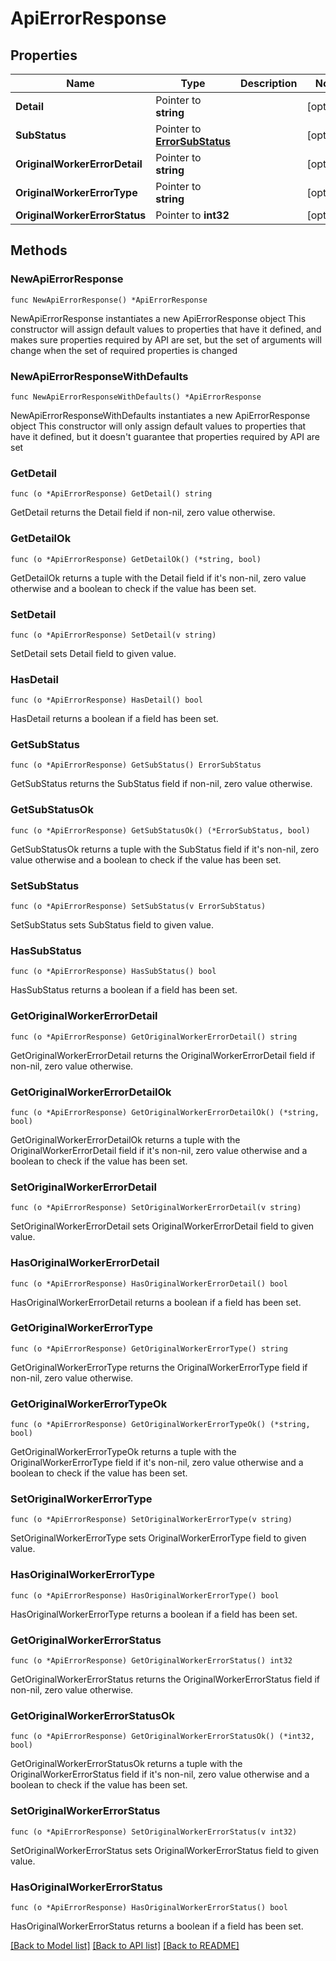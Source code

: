 # ApiErrorResponse

## Properties

Name | Type | Description | Notes
------------ | ------------- | ------------- | -------------
**Detail** | Pointer to **string** |  | [optional] 
**SubStatus** | Pointer to [**ErrorSubStatus**](ErrorSubStatus.md) |  | [optional] 
**OriginalWorkerErrorDetail** | Pointer to **string** |  | [optional] 
**OriginalWorkerErrorType** | Pointer to **string** |  | [optional] 
**OriginalWorkerErrorStatus** | Pointer to **int32** |  | [optional] 

## Methods

### NewApiErrorResponse

`func NewApiErrorResponse() *ApiErrorResponse`

NewApiErrorResponse instantiates a new ApiErrorResponse object
This constructor will assign default values to properties that have it defined,
and makes sure properties required by API are set, but the set of arguments
will change when the set of required properties is changed

### NewApiErrorResponseWithDefaults

`func NewApiErrorResponseWithDefaults() *ApiErrorResponse`

NewApiErrorResponseWithDefaults instantiates a new ApiErrorResponse object
This constructor will only assign default values to properties that have it defined,
but it doesn't guarantee that properties required by API are set

### GetDetail

`func (o *ApiErrorResponse) GetDetail() string`

GetDetail returns the Detail field if non-nil, zero value otherwise.

### GetDetailOk

`func (o *ApiErrorResponse) GetDetailOk() (*string, bool)`

GetDetailOk returns a tuple with the Detail field if it's non-nil, zero value otherwise
and a boolean to check if the value has been set.

### SetDetail

`func (o *ApiErrorResponse) SetDetail(v string)`

SetDetail sets Detail field to given value.

### HasDetail

`func (o *ApiErrorResponse) HasDetail() bool`

HasDetail returns a boolean if a field has been set.

### GetSubStatus

`func (o *ApiErrorResponse) GetSubStatus() ErrorSubStatus`

GetSubStatus returns the SubStatus field if non-nil, zero value otherwise.

### GetSubStatusOk

`func (o *ApiErrorResponse) GetSubStatusOk() (*ErrorSubStatus, bool)`

GetSubStatusOk returns a tuple with the SubStatus field if it's non-nil, zero value otherwise
and a boolean to check if the value has been set.

### SetSubStatus

`func (o *ApiErrorResponse) SetSubStatus(v ErrorSubStatus)`

SetSubStatus sets SubStatus field to given value.

### HasSubStatus

`func (o *ApiErrorResponse) HasSubStatus() bool`

HasSubStatus returns a boolean if a field has been set.

### GetOriginalWorkerErrorDetail

`func (o *ApiErrorResponse) GetOriginalWorkerErrorDetail() string`

GetOriginalWorkerErrorDetail returns the OriginalWorkerErrorDetail field if non-nil, zero value otherwise.

### GetOriginalWorkerErrorDetailOk

`func (o *ApiErrorResponse) GetOriginalWorkerErrorDetailOk() (*string, bool)`

GetOriginalWorkerErrorDetailOk returns a tuple with the OriginalWorkerErrorDetail field if it's non-nil, zero value otherwise
and a boolean to check if the value has been set.

### SetOriginalWorkerErrorDetail

`func (o *ApiErrorResponse) SetOriginalWorkerErrorDetail(v string)`

SetOriginalWorkerErrorDetail sets OriginalWorkerErrorDetail field to given value.

### HasOriginalWorkerErrorDetail

`func (o *ApiErrorResponse) HasOriginalWorkerErrorDetail() bool`

HasOriginalWorkerErrorDetail returns a boolean if a field has been set.

### GetOriginalWorkerErrorType

`func (o *ApiErrorResponse) GetOriginalWorkerErrorType() string`

GetOriginalWorkerErrorType returns the OriginalWorkerErrorType field if non-nil, zero value otherwise.

### GetOriginalWorkerErrorTypeOk

`func (o *ApiErrorResponse) GetOriginalWorkerErrorTypeOk() (*string, bool)`

GetOriginalWorkerErrorTypeOk returns a tuple with the OriginalWorkerErrorType field if it's non-nil, zero value otherwise
and a boolean to check if the value has been set.

### SetOriginalWorkerErrorType

`func (o *ApiErrorResponse) SetOriginalWorkerErrorType(v string)`

SetOriginalWorkerErrorType sets OriginalWorkerErrorType field to given value.

### HasOriginalWorkerErrorType

`func (o *ApiErrorResponse) HasOriginalWorkerErrorType() bool`

HasOriginalWorkerErrorType returns a boolean if a field has been set.

### GetOriginalWorkerErrorStatus

`func (o *ApiErrorResponse) GetOriginalWorkerErrorStatus() int32`

GetOriginalWorkerErrorStatus returns the OriginalWorkerErrorStatus field if non-nil, zero value otherwise.

### GetOriginalWorkerErrorStatusOk

`func (o *ApiErrorResponse) GetOriginalWorkerErrorStatusOk() (*int32, bool)`

GetOriginalWorkerErrorStatusOk returns a tuple with the OriginalWorkerErrorStatus field if it's non-nil, zero value otherwise
and a boolean to check if the value has been set.

### SetOriginalWorkerErrorStatus

`func (o *ApiErrorResponse) SetOriginalWorkerErrorStatus(v int32)`

SetOriginalWorkerErrorStatus sets OriginalWorkerErrorStatus field to given value.

### HasOriginalWorkerErrorStatus

`func (o *ApiErrorResponse) HasOriginalWorkerErrorStatus() bool`

HasOriginalWorkerErrorStatus returns a boolean if a field has been set.


[[Back to Model list]](../README.md#documentation-for-models) [[Back to API list]](../README.md#documentation-for-api-endpoints) [[Back to README]](../README.md)


